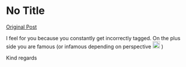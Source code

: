 # No Title

[Original Post](https://discourse.onlinedegree.iitm.ac.in/t/168458/4)

<p>I feel for you because you constantly get incorrectly tagged. On the plus side you are famous (or infamous depending on perspective <img src="https://emoji.discourse-cdn.com/google/wink.png?v=12" title=":wink:" class="emoji" alt=":wink:" loading="lazy" width="20" height="20"> )</p>
<p>Kind regards</p>